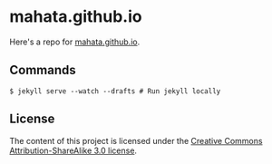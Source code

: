 # mahata.github.io

Here's a repo for [mahata.github.io](https://mahata.github.io).

## Commands

```
$ jekyll serve --watch --drafts # Run jekyll locally
```

## License

The content of this project is licensed under the
[Creative Commons Attribution-ShareAlike 3.0 license](http://creativecommons.org/licenses/by-sa/3.0/).
